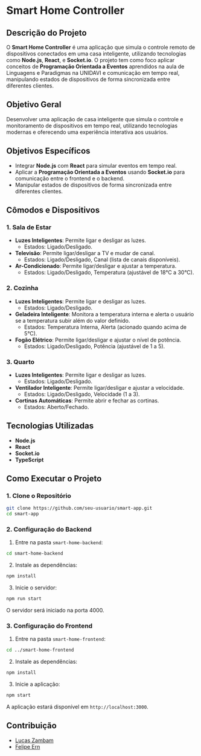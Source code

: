 # Smart Home Controller

## Descrição do Projeto

O **Smart Home Controller** é uma aplicação que simula o controle remoto de dispositivos conectados em uma casa inteligente, utilizando tecnologias como **Node.js**, **React**, e **Socket.io**. O projeto tem como foco aplicar conceitos de **Programação Orientada a Eventos** aprendidos na aula de Linguagens e Paradigmas na UNIDAVI e comunicação em tempo real, manipulando estados de dispositivos de forma sincronizada entre diferentes clientes.

## Objetivo Geral

Desenvolver uma aplicação de casa inteligente que simula o controle e monitoramento de dispositivos em tempo real, utilizando tecnologias modernas e oferecendo uma experiência interativa aos usuários.

## Objetivos Específicos

- Integrar **Node.js** com **React** para simular eventos em tempo real.
- Aplicar a **Programação Orientada a Eventos** usando **Socket.io** para comunicação entre o frontend e o backend.
- Manipular estados de dispositivos de forma sincronizada entre diferentes clientes.

## Cômodos e Dispositivos

### 1. Sala de Estar
- **Luzes Inteligentes**: Permite ligar e desligar as luzes.
  - Estados: Ligado/Desligado.
- **Televisão**: Permite ligar/desligar a TV e mudar de canal.
  - Estados: Ligado/Desligado, Canal (lista de canais disponíveis).
- **Ar-Condicionado**: Permite ligar/desligar e ajustar a temperatura.
  - Estados: Ligado/Desligado, Temperatura (ajustável de 18°C a 30°C).

### 2. Cozinha
- **Luzes Inteligentes**: Permite ligar e desligar as luzes.
  - Estados: Ligado/Desligado.
- **Geladeira Inteligente**: Monitora a temperatura interna e alerta o usuário se a temperatura subir além do valor definido.
  - Estados: Temperatura Interna, Alerta (acionado quando acima de 5°C).
- **Fogão Elétrico**: Permite ligar/desligar e ajustar o nível de potência.
  - Estados: Ligado/Desligado, Potência (ajustável de 1 a 5).

### 3. Quarto
- **Luzes Inteligentes**: Permite ligar e desligar as luzes.
  - Estados: Ligado/Desligado.
- **Ventilador Inteligente**: Permite ligar/desligar e ajustar a velocidade.
  - Estados: Ligado/Desligado, Velocidade (1 a 3).
- **Cortinas Automáticas**: Permite abrir e fechar as cortinas.
  - Estados: Aberto/Fechado.

## Tecnologias Utilizadas
- **Node.js**
- **React**
- **Socket.io**
- **TypeScript**

## Como Executar o Projeto

### 1. Clone o Repositório

```bash
git clone https://github.com/seu-usuario/smart-app.git
cd smart-app
```

### 2. Configuração do Backend

1. Entre na pasta `smart-home-backend`:

```bash
cd smart-home-backend
```

2. Instale as dependências:

```bash
npm install
```

3. Inicie o servidor:

```bash
npm run start
```

O servidor será iniciado na porta 4000.

### 3. Configuração do Frontend

1. Entre na pasta `smart-home-frontend`:

```bash
cd ../smart-home-frontend
```

2. Instale as dependências:

```bash
npm install
```

3. Inicie a aplicação:

```bash
npm start
```

A aplicação estará disponível em `http://localhost:3000`.

## Contribuição

- [Lucas Zambam](https://github.com/lucaszambam)
- [Felipe Ern](https://github.com/FelipeErn)
